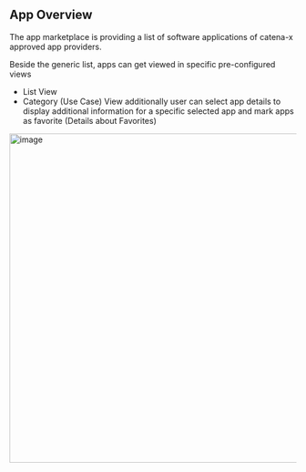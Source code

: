 ## App Overview

The app marketplace is providing a list of software applications of catena-x approved app providers.

Beside the generic list, apps can get viewed in specific pre-configured views
* List View
* Category (Use Case) View
additionally user can select app details to display additional information for a specific selected app and mark apps as favorite (Details about Favorites)

<img width="578" alt="image" src="https://user-images.githubusercontent.com/94133633/211010432-f2c31fe6-11d5-43bb-a495-b2a6e0ba237a.png">

<br>
<br>
